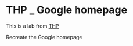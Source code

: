 # THP _ Google homepage

This is a lab from [THP](https://www.thehackingproject.org/?locale=fr)

Recreate the Google homepage


